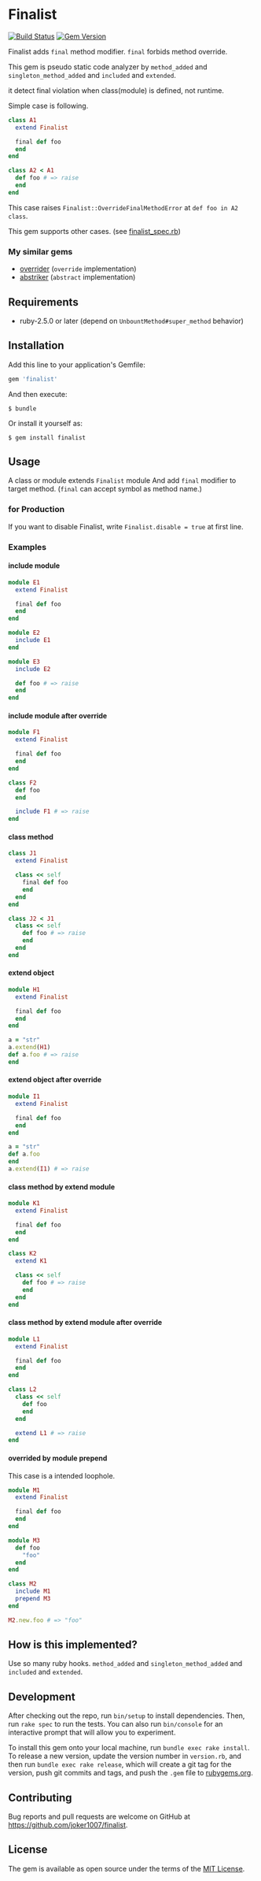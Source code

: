 # Finalist
[![Build Status](https://travis-ci.org/joker1007/finalist.svg?branch=master)](https://travis-ci.org/joker1007/finalist)
[![Gem Version](https://badge.fury.io/rb/finalist.svg)](https://badge.fury.io/rb/finalist)

Finalist adds `final` method modifier.
`final` forbids method override.

This gem is pseudo static code analyzer by `method_added` and `singleton_method_added` and `included` and `extended`.

it detect final violation when class(module) is defined, not runtime.

Simple case is following.

```ruby
class A1
  extend Finalist

  final def foo
  end
end

class A2 < A1
  def foo # => raise
  end
end
```

This case raises `Finalist::OverrideFinalMethodError` at `def foo in A2 class`.

This gem supports other cases.
(see [finalist_spec.rb](https://github.com/joker1007/finalist/blob/master/spec/finalist_spec.rb))

### My similar gems

- [overrider](https://github.com/joker1007/overrider) (`override` implementation)
- [abstriker](https://github.com/joker1007/abstriker) (`abstract` implementation)

## Requirements
- ruby-2.5.0 or later (depend on `UnbountMethod#super_method` behavior)

## Installation

Add this line to your application's Gemfile:

```ruby
gem 'finalist'
```

And then execute:

    $ bundle

Or install it yourself as:

    $ gem install finalist

## Usage

A class or module extends `Finalist` module
And add `final` modifier to target method.
(`final` can accept symbol as method name.)

### for Production
If you want to disable Finalist, write `Finalist.disable = true` at first line.

### Examples

#### include module

```ruby
module E1
  extend Finalist

  final def foo
  end
end

module E2
  include E1
end

module E3
  include E2

  def foo # => raise
  end
end
```

#### include module after override

```ruby
module F1
  extend Finalist

  final def foo
  end
end

class F2
  def foo
  end

  include F1 # => raise
end
```

#### class method

```ruby
class J1
  extend Finalist

  class << self
    final def foo
    end
  end
end

class J2 < J1
  class << self
    def foo # => raise
    end
  end
end
```

#### extend object

```ruby
module H1
  extend Finalist

  final def foo
  end
end

a = "str"
a.extend(H1)
def a.foo # => raise
end
```

#### extend object after override

```ruby
module I1
  extend Finalist

  final def foo
  end
end

a = "str"
def a.foo
end
a.extend(I1) # => raise
```

#### class method by extend module

```ruby
module K1
  extend Finalist

  final def foo
  end
end

class K2
  extend K1

  class << self
    def foo # => raise
    end
  end
end
```

#### class method by extend module after override

```ruby
module L1
  extend Finalist

  final def foo
  end
end

class L2
  class << self
    def foo
    end
  end

  extend L1 # => raise
end
```

#### overrided by module prepend

This case is a intended loophole.

```ruby
module M1
  extend Finalist

  final def foo
  end
end

module M3
  def foo
    "foo"
  end
end

class M2
  include M1
  prepend M3
end

M2.new.foo # => "foo"
```

## How is this implemented?

Use so many ruby hooks. `method_added` and `singleton_method_added` and `included` and `extended`.

## Development

After checking out the repo, run `bin/setup` to install dependencies. Then, run `rake spec` to run the tests. You can also run `bin/console` for an interactive prompt that will allow you to experiment.

To install this gem onto your local machine, run `bundle exec rake install`. To release a new version, update the version number in `version.rb`, and then run `bundle exec rake release`, which will create a git tag for the version, push git commits and tags, and push the `.gem` file to [rubygems.org](https://rubygems.org).

## Contributing

Bug reports and pull requests are welcome on GitHub at https://github.com/joker1007/finalist.

## License

The gem is available as open source under the terms of the [MIT License](https://opensource.org/licenses/MIT).
